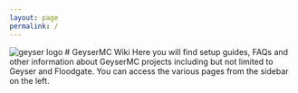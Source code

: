 ```yaml
---
layout: page
permalink: /
---
```


<img class="logoimg" src="https://geysermc.org/img/geyser.png" alt="geyser logo">
# GeyserMC Wiki
Here you will find setup guides, FAQs and other information about GeyserMC projects including but not limited to Geyser and Floodgate. You can access the various pages from the sidebar on the left.
